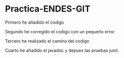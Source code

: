 # Practica-ENDES-GIT
Primero he añadido el codigo

Segundo he corregido el codigo con un pequeño error

Tercero he realizado el camino del codigo

Cuarto he añadido el javadoc y depues las pruebas junit.
